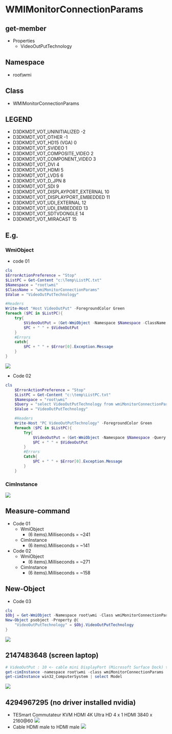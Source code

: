 # WMIMonitorConnectionParams

## get-member
* Properties
  * VideoOutPutTechnology

## Namespace
* root\wmi

## Class
* WMIMonitorConnectionParams

## LEGEND
* D3DKMDT_VOT_UNINITIALIZED	-2
* D3DKMDT_VOT_OTHER	-1
* D3DKMDT_VOT_HD15 (VGA)	0
* D3DKMDT_VOT_SVIDEO	1
* D3DKMDT_VOT_COMPOSITE_VIDEO	2
* D3DKMDT_VOT_COMPONENT_VIDEO	3
* D3DKMDT_VOT_DVI	4
* D3DKMDT_VOT_HDMI	5
* D3DKMDT_VOT_LVDS	6
* D3DKMDT_VOT_D_JPN	8
* D3DKMDT_VOT_SDI	9
* D3DKMDT_VOT_DISPLAYPORT_EXTERNAL	10
* D3DKMDT_VOT_DISPLAYPORT_EMBEDDED	11
* D3DKMDT_VOT_UDI_EXTERNAL	12
* D3DKMDT_VOT_UDI_EMBEDDED	13
* D3DKMDT_VOT_SDTVDONGLE	14
* D3DKMDT_VOT_MIRACAST	15

## E.g.
### WmiObject
* code 01
````Powershell
cls
$ErrorActionPreference = "Stop"
$ListPC = Get-Content "c:\Temp\ListPC.txt"
$Namespace = "root\wmi"
$ClassName = "wmiMonitorConnectionParams"
$Value = "VideoOutPutTechnology"

#Headers
Write-Host "Host VideoOutPut" -ForegroundColor Green
foreach ($PC in $ListPC){
    try{
        $VideoOutPut = (Get-WmiObject -Namespace $Namespace -ClassName $ClassName -ComputerName $PC).$Value
        $PC + " " + $VideoOutPut
    }
    #Errors
    catch{
        $PC + " " + $Error[0].Exception.Message
    }
}
````
[<img src="https://i.imgur.com/YKrw5Qz.png">](https://i.imgur.com/YKrw5Qz.png)

* Code 02
````PowerShell
cls
    $ErrorActionPreference = "Stop"
    $ListPC = Get-Content "c:\temp\ListPC.txt"
    $Namespace = "root\wmi"
    $Query = "select VideoOutPutTechnology from wmiMonitorConnectionParams"
    $Value = "VideoOutPutTechnology"

    #Headers
    Write-Host "PC VideoOutPutTechnology" -ForegroundColor Green
    foreach ($PC in $ListPC){
        Try{
            $VideoOutPut = (Get-WmiObject -Namespace $Namespace -Query $Query -ComputerName $PC).$Value
            $PC + " " + $VideoOutPut
        }
        #Errors
        Catch{
            $PC + " " + $Error[0].Exception.Message
        }
    }
````

### CimInstance
[<img src="https://i.imgur.com/TUEYFqV.png">](https://i.imgur.com/TUEYFqV.png)

## Measure-command
* Code 01
  * WmiObject
    * (6 items).Milliseconds = ~241
  * CimInstance
    * (6 items).Milliseconds = ~141
* Code 02
  * WmiObject
    * (6 items).Milliseconds = ~271
  * CimInstance
    * (6 items).Milliseconds = ~158

## New-Object
* Code 03
````PowerShell
cls
$Obj = Get-WmiObject -Namespace root\wmi -Class wmiMonitorConnectionParams -ComputerName E99998
New-Object psobject -Property @{
    "VideoOutPutTechnology" = $Obj.VideoOutPutTechnology
}
````
[<img src="https://i.imgur.com/mGNLJxx.png">](https://i.imgur.com/mGNLJxx.png)

## 2147483648 (screen laptop)
````PowerShell
# VideoOutPut : 10 <- cable mini DisplayPort (Microsoft Surface Dock) to HDMI Monitor
get-cimInstance -namespace root\wmi -class wmiMonitorConnectionParams
get-cimInstance win32_ComputerSystem | select Model
````
[<img src="https://i.imgur.com/bZNy6NB.png">](https://i.imgur.com/bZNy6NB.png)

## 4294967295 (no driver installed nvidia)
* TESmart Commutateur KVM HDMI 4K Ultra HD 4 x 1 HDMI 3840 x 2160@60
[<img src="https://i.imgur.com/Lw8xT8l.png">](https://i.imgur.com/Lw8xT8l.png)
* Cable HDMI  male to HDMI male
[<img src="https://i.imgur.com/RPqHip6.png">](https://i.imgur.com/RPqHip6.png)

